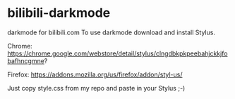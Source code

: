 # bilibili-darkmode
darkmode for bilibili.com
To use darkmode download and install Stylus.

Chrome: https://chrome.google.com/webstore/detail/stylus/clngdbkpkpeebahjckkjfobafhncgmne?

Firefox: https://addons.mozilla.org/us/firefox/addon/styl-us/


Just copy style.css from my repo and paste in your Stylus ;-)

